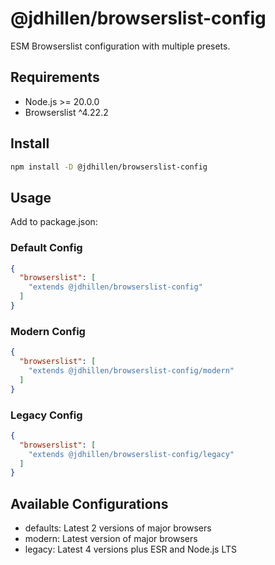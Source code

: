 # @jdhillen/browserslist-config

ESM Browserslist configuration with multiple presets.

## Requirements

- Node.js >= 20.0.0
- Browserslist ^4.22.2

## Install

```bash
npm install -D @jdhillen/browserslist-config
```

## Usage

Add to package.json:

### Default Config

```json
{
  "browserslist": [
    "extends @jdhillen/browserslist-config"
  ]
}
```

### Modern Config

```json
{
  "browserslist": [
    "extends @jdhillen/browserslist-config/modern"
  ]
}
```

### Legacy Config

```json
{
  "browserslist": [
    "extends @jdhillen/browserslist-config/legacy"
  ]
}
```

## Available Configurations

- defaults: Latest 2 versions of major browsers
- modern: Latest version of major browsers
- legacy: Latest 4 versions plus ESR and Node.js LTS
